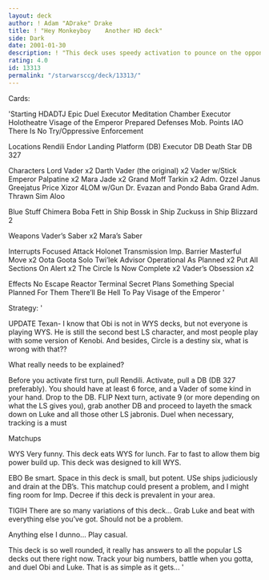 ```yaml
---
layout: deck
author: ! Adam "ADrake" Drake
title: ! "Hey Monkeyboy    Another HD deck"
side: Dark
date: 2001-01-30
description: ! "This deck uses speedy activation to pounce on the opponent and beat him/her like a red headed stepchild BOOYAH Oh yeah, it duels too."
rating: 4.0
id: 13313
permalink: "/starwarsccg/deck/13313/"
---
```

Cards: 

'Starting
HDADTJ
Epic Duel
Executor Meditation Chamber
Executor Holotheatre
Visage of the Emperor
Prepared Defenses
Mob. Points
IAO
There Is No Try/Oppressive Enforcement

Locations
Rendili
Endor Landing Platform (DB)
Executor DB
Death Star DB 327

Characters
Lord Vader x2
Darth Vader (the original) x2
Vader w/Stick
Emperor Palpatine x2
Mara Jade x2
Grand Moff Tarkin x2
Adm. Ozzel
Janus Greejatus
Price Xizor
4LOM w/Gun
Dr. Evazan and Pondo Baba
Grand Adm. Thrawn
Sim Aloo

Blue Stuff
Chimera
Boba Fett in Ship
Bossk in Ship
Zuckuss in Ship
Blizzard 2

Weapons
Vader’s Saber x2
Mara’s Saber

Interrupts
Focused Attack
Holonet Transmission
Imp. Barrier
Masterful Move x2
Oota Goota Solo
Twi’lek Advisor
Operational As Planned x2
Put All Sections On Alert x2
The Circle Is Now Complete x2
Vader’s Obsession x2

Effects
No Escape
Reactor Terminal
Secret Plans
Something Special Planned For Them
There’ll Be Hell To Pay
Visage of the Emperor '

Strategy: '

UPDATE Texan- I know that Obi is not in WYS decks, but not everyone is playing WYS. He is still the second best LS character, and most people play with some version of Kenobi. And besides, Circle is a destiny six, what is wrong with that??

What really needs to be explained?

Before you activate first turn, pull Rendili. Activate, pull a DB (DB 327 preferably). You should have at least 6 force, and a Vader of some kind in your hand. Drop to the DB. FLIP Next turn, activate 9 (or more depending on what the LS gives you), grab another DB and proceed to layeth the smack down on Luke and all those other LS jabronis. Duel when necessary, tracking is a must

Matchups

WYS Very funny. This deck eats WYS for lunch. Far to fast to allow them big power build up. This deck was designed to kill WYS.

EBO Be smart. Space in this deck is small, but potent. USe ships judiciously and drain at the DB’s. This matchup could present a problem, and I might fing room for Imp. Decree if this deck is prevalent in your area.

TIGIH There are so many variations of this deck... Grab Luke and beat with everything else you’ve got. Should not be a problem.

Anything else I dunno... Play casual.

This deck is so well rounded, it really has answers to all the popular LS decks out there right now. Track your big numbers, battle when you gotta, and duel Obi and Luke. That is as simple as it gets...  '
